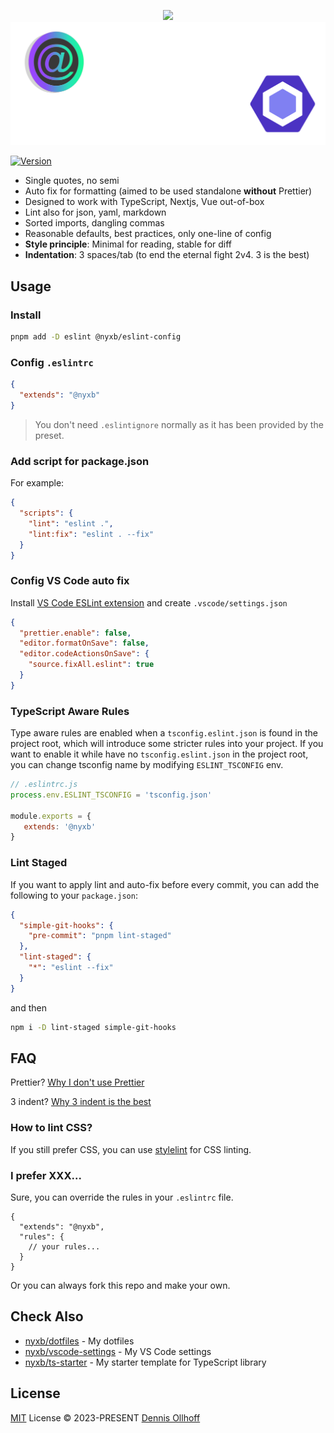 <p align="center">
<img src="https://github.com/nyxb/eslint-config/blob/main/.github/assets/cover-github_black.png.png#gh-light-mode-only">
<img src="https://github.com/nyxb/eslint-config/blob/main/.github/assets/cover-github_light.png#gh-dark-mode-only">
</p>

<a href="https://www.npmjs.com/package/@nyxb/eslint-config"><img src="https://img.shields.io/npm/v/@nyxb/eslint-config.svg?style=flat&colorA=18181B&colorB=14F195" alt="Version"></a>

- Single quotes, no semi
- Auto fix for formatting (aimed to be used standalone **without** Prettier)
- Designed to work with TypeScript, Nextjs, Vue out-of-box
- Lint also for json, yaml, markdown
- Sorted imports, dangling commas
- Reasonable defaults, best practices, only one-line of config
- **Style principle**: Minimal for reading, stable for diff
- **Indentation**: 3 spaces/tab (to end the eternal fight 2v4. 3 is the best)

## Usage

### Install

```bash
pnpm add -D eslint @nyxb/eslint-config
```

### Config `.eslintrc`

```json
{
  "extends": "@nyxb"
}
```

> You don't need `.eslintignore` normally as it has been provided by the preset.

### Add script for package.json

For example:

```json
{
  "scripts": {
    "lint": "eslint .",
    "lint:fix": "eslint . --fix"
  }
}
```

### Config VS Code auto fix

Install [VS Code ESLint extension](https://marketplace.visualstudio.com/items?itemName=dbaeumer.vscode-eslint) and create `.vscode/settings.json`

```json
{
  "prettier.enable": false,
  "editor.formatOnSave": false,
  "editor.codeActionsOnSave": {
    "source.fixAll.eslint": true
  }
}
```

### TypeScript Aware Rules

Type aware rules are enabled when a `tsconfig.eslint.json` is found in the project root, which will introduce some stricter rules into your project. If you want to enable it while have no `tsconfig.eslint.json` in the project root, you can change tsconfig name by modifying `ESLINT_TSCONFIG` env. 

```js
// .eslintrc.js
process.env.ESLINT_TSCONFIG = 'tsconfig.json'

module.exports = {
   extends: '@nyxb'
}
```

### Lint Staged

If you want to apply lint and auto-fix before every commit, you can add the following to your `package.json`:

```json
{
  "simple-git-hooks": {
    "pre-commit": "pnpm lint-staged"
  },
  "lint-staged": {
    "*": "eslint --fix"
  }
}
```

and then

```bash
npm i -D lint-staged simple-git-hooks
```

## FAQ

Prettier?
[Why I don't use Prettier](https://dev.to/nyxb/prettier-a-double-edged-sword-for-code-formatting-29o9)

3 indent?
[Why 3 indent is the best](https://dev.to/nyxb/welcome-to-the-magical-world-of-indentation-1fc)
### How to lint CSS?

If you still prefer CSS, you can use [stylelint](https://stylelint.io/) for CSS linting.
### I prefer XXX...

Sure, you can override the rules in your `.eslintrc` file.

<!-- eslint-skip -->

```jsonc
{
  "extends": "@nyxb",
  "rules": {
    // your rules...
  }
}
```

Or you can always fork this repo and make your own.

## Check Also

- [nyxb/dotfiles](https://github.com/nyxb/dotfiles) - My dotfiles
- [nyxb/vscode-settings](https://github.com/nyxb/vscode-settings) - My VS Code settings
- [nyxb/ts-starter](https://github.com/nyxb/ts-starter) - My starter template for TypeScript library


## License

[MIT](./LICENSE) License &copy; 2023-PRESENT [Dennis Ollhoff](https://github.com/nyxb)
